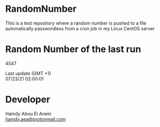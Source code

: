 # RandomNumber    
This is a test repository where a random number is pushed to a file automatically passwordless from a cron job in my Linux CentOS server    
# Random Number of the last run   
4547
      
Last update (GMT +1)    
07/23/21 02:00:01
# Developer    
Hamdy Abou El Anein   
hamdy.aea@protonmail.com
